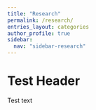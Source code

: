 ```yaml
---
title: "Research"
permalink: /research/
entries_layout: categories
author_profile: true
sidebar:
  nav: "sidebar-research"
---
```


# Test Header

Test text
